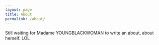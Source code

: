 ```yaml
---
layout: page
title: About
permalink: /about/
---
```


Still waiting for Madame YOUNGBLACKWOMAN to write an about, about herself. LOL
